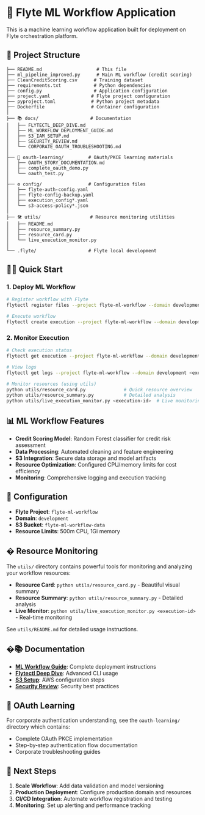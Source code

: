 # 🚀 Flyte ML Workflow Application

This is a machine learning workflow application built for deployment on Flyte orchestration platform.

## 📁 Project Structure

```
├── README.md                    # This file
├── ml_pipeline_improved.py      # Main ML workflow (credit scoring)
├── CleanCreditScoring.csv      # Training dataset
├── requirements.txt            # Python dependencies
├── config.py                   # Application configuration
├── project.yaml               # Flyte project configuration
├── pyproject.toml             # Python project metadata
├── Dockerfile                 # Container configuration
│
├── 📚 docs/                   # Documentation
│   ├── FLYTECTL_DEEP_DIVE.md
│   ├── ML_WORKFLOW_DEPLOYMENT_GUIDE.md
│   ├── S3_IAM_SETUP.md
│   ├── SECURITY_REVIEW.md
│   └── CORPORATE_OAUTH_TROUBLESHOOTING.md
│
├── 🔐 oauth-learning/         # OAuth/PKCE learning materials
│   ├── OAUTH_STORY_DOCUMENTATION.md
│   ├── complete_oauth_demo.py
│   └── oauth_test.py
│
├── ⚙️ config/                 # Configuration files
│   ├── flyte-auth-config.yaml
│   ├── flyte-config-backup.yaml
│   ├── execution_config*.yaml
│   └── s3-access-policy*.json
│
├── 🛠️ utils/                  # Resource monitoring utilities
│   ├── README.md
│   ├── resource_summary.py
│   ├── resource_card.py
│   └── live_execution_monitor.py
│
└── .flyte/                   # Flyte local development
```

## 🏃‍♂️ Quick Start

### 1. Deploy ML Workflow
```bash
# Register workflow with Flyte
flytectl register files --project flyte-ml-workflow --domain development ml_pipeline_improved.py

# Execute workflow
flytectl create execution --project flyte-ml-workflow --domain development --name my-execution ml_pipeline_improved.py training_workflow
```

### 2. Monitor Execution
```bash
# Check execution status
flytectl get execution --project flyte-ml-workflow --domain development <execution-name>

# View logs
flytectl get logs --project flyte-ml-workflow --domain development <execution-name>

# Monitor resources (using utils)
python utils/resource_card.py              # Quick resource overview
python utils/resource_summary.py           # Detailed analysis
python utils/live_execution_monitor.py <execution-id>  # Live monitoring
```

## 📊 ML Workflow Features

- **Credit Scoring Model**: Random Forest classifier for credit risk assessment
- **Data Processing**: Automated cleaning and feature engineering
- **S3 Integration**: Secure data storage and model artifacts
- **Resource Optimization**: Configured CPU/memory limits for cost efficiency
- **Monitoring**: Comprehensive logging and execution tracking

## 🔧 Configuration

- **Flyte Project**: `flyte-ml-workflow`
- **Domain**: `development`
- **S3 Bucket**: `flyte-ml-workflow-data`
- **Resource Limits**: 500m CPU, 1Gi memory

## �️ Resource Monitoring

The `utils/` directory contains powerful tools for monitoring and analyzing your workflow resources:

- **Resource Card**: `python utils/resource_card.py` - Beautiful visual summary
- **Resource Summary**: `python utils/resource_summary.py` - Detailed analysis  
- **Live Monitor**: `python utils/live_execution_monitor.py <execution-id>` - Real-time monitoring

See `utils/README.md` for detailed usage instructions.

## �📚 Documentation

- **[ML Workflow Guide](docs/ML_WORKFLOW_DEPLOYMENT_GUIDE.md)**: Complete deployment instructions
- **[Flytectl Deep Dive](docs/FLYTECTL_DEEP_DIVE.md)**: Advanced CLI usage
- **[S3 Setup](docs/S3_IAM_SETUP.md)**: AWS configuration steps
- **[Security Review](docs/SECURITY_REVIEW.md)**: Security best practices

## 🔐 OAuth Learning

For corporate authentication understanding, see the `oauth-learning/` directory which contains:
- Complete OAuth PKCE implementation
- Step-by-step authentication flow documentation
- Corporate troubleshooting guides

## 🚀 Next Steps

1. **Scale Workflow**: Add data validation and model versioning
2. **Production Deployment**: Configure production domain and resources
3. **CI/CD Integration**: Automate workflow registration and testing
4. **Monitoring**: Set up alerting and performance tracking
